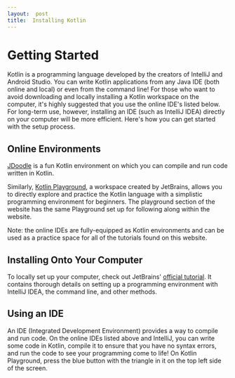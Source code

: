 ```yaml
---
layout:  post
title:  Installing Kotlin
---
```


# Getting Started

Kotlin is a programming language developed by the creators of IntelliJ and Android Studio.  You can write Kotlin applications from any Java IDE (both online and local) or even from the command line!  For those who want to avoid downloading and locally installing a Kotlin workspace on the computer, it's highly suggested that you use the online IDE's listed below.  For long-term use, however, installing an IDE (such as IntelliJ IDEA) directly on your computer will be more efficient.  Here's how you can get started with the setup process.

## Online Environments

[JDoodle](https://www.jdoodle.com/compile-kotlin-online/) is a fun Kotlin environment on which you can compile and run code written in Kotlin.  

Similarly, [Kotlin Playground](https://play.kotlinlang.org), a workspace created by JetBrains, allows you to directly explore and practice the Kotlin language with a simplistic programming environment for beginners. The playground section of the website has the same Playground set up for following along within the website.

Note:  the online IDEs are fully-equipped as Kotlin environments and can be used as a practice space for all of the tutorials found on this website.

## Installing Onto Your Computer

To locally set up your computer, check out JetBrains' [official tutorial](https://kotlinlang.org/docs/tutorials/getting-started.html). It contains thorough details on setting up a programming environment with IntelliJ IDEA, the command line, and other methods.

## Using an IDE

An IDE (Integrated Development Environment) provides a way to compile and run code.  On the online IDEs listed above and IntelliJ, you can write some code in Kotlin, compile it to ensure that you have no syntax errors, and run the code to see your programming come to life!  On Kotlin Playground, press the blue button with the triangle in it on the top left side of the screen.
